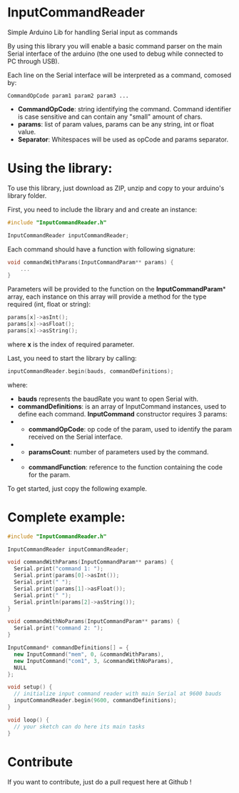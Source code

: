 # InputCommandReader

Simple Arduino Lib for handling Serial input as commands

By using this library you will enable a basic command parser on the main Serial interface of the arduino (the one used to debug while connected to PC through USB).

Each line on the Serial interface will be interpreted as a command, comosed by:

```
CommandOpCode param1 param2 param3 ...
```

- **CommandOpCode**: string identifying the command. Command identifier is case sensitive and can contain any "small" amount of chars.
- **params**: list of param values, params can be any string, int or float value.
- **Separator**: Whitespaces will be used as opCode and params separator.

# Using the library:

To use this library, just download as ZIP, unzip and copy to your arduino's library folder.

First, you need to include the library and and create an instance:

``` c++
#include "InputCommandReader.h"

InputCommandReader inputCommandReader;
```

Each command should have a function with following signature:

``` c++
void commandWithParams(InputCommandParam** params) {
	...
}
```

Parameters will be provided to the function on the **InputCommandParam*** array, each instance on this array will provide a method for the type required (int, float or string):

``` c++
params[x]->asInt();
params[x]->asFloat();
params[x]->asString();
```

where **x** is the index of required parameter.

Last, you need to start the library by calling:

``` c++
inputCommandReader.begin(bauds, commandDefinitions);
```

where:
- **bauds** represents the baudRate you want to open Serial with.
- **commandDefinitions**: is an array of InputCommand instances, used to define each command. **InputCommand** constructor requires 3 params:
- - **commandOpCode**: op code of the param, used to identify the param received on the Serial interface.
- - **paramsCount**: number of parameters used by the command.
- - **commandFunction**: reference to the function containing the code for the param.

To get started, just copy the following example.

# Complete example:

``` c++
#include "InputCommandReader.h"

InputCommandReader inputCommandReader;

void commandWithParams(InputCommandParam** params) {
  Serial.print("command 1: ");
  Serial.print(params[0]->asInt());
  Serial.print(" ");
  Serial.print(params[1]->asFloat());
  Serial.print(" ");
  Serial.println(params[2]->asString());
}

void commandWithNoParams(InputCommandParam** params) {
  Serial.print("command 2: ");
}

InputCommand* commandDefinitions[] = {
  new InputCommand("mem", 0, &commandWithParams),
  new InputCommand("com1", 3, &commandWithNoParams),
  NULL
};

void setup() {
  // initialize input command reader with main Serial at 9600 bauds
  inputCommandReader.begin(9600, commandDefinitions);
}

void loop() {
  // your sketch can do here its main tasks
}
```

# Contribute

If you want to contribute, just do a pull request here at Github !
